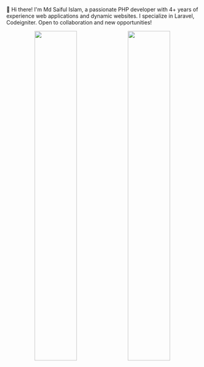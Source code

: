 👋 Hi there! I'm Md Saiful Islam, a passionate PHP developer with 4+ years of experience web applications 
   and dynamic websites. I specialize in Laravel, Codeigniter. Open to collaboration and new opportunities!

<p align="center">
  <img width="47%" src="https://github-readme-stats.vercel.app/api?username=saifulislam07&show_icons=true&theme=tokyonight" />&nbsp;
  <img width="47%" src="https://github-readme-streak-stats.herokuapp.com/?user=saifulislam07&theme=tokyonight" />
</p>
